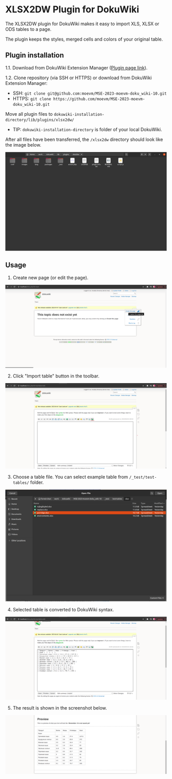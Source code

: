# XLSX2DW Plugin for DokuWiki
The XLSX2DW plugin for DokuWiki makes it easy to import XLS, XLSX or ODS tables to a page.

The plugin keeps the styles, merged cells and colors of your original table.

## Plugin installation
1.1. Download from DokuWiki Extension Manager ([Plugin page link](https://www.dokuwiki.org/plugin:xlsx2dw)).

1.2. Clone repository (via SSH or HTTPS) or download from DokuWiki Extension Manager:
- SSH: `git clone git@github.com:moevm/MSE-2023-moevm-doku_wiki-10.git`
- HTTPS: `git clone https://github.com/moevm/MSE-2023-moevm-doku_wiki-10.git`

Move all plugin files to `dokuwiki-installation-directory/lib/plugins/xlsx2dw/`
- TIP: `dokuwiki-installation-directory` is folder of your local DokuWiki.

After all files have been transferred, the `/xlsx2dw` directory should look like the image below.

![Alt text](./screenshots/plugin_directory.png?raw=true "/xlsx2dw folder")

## Usage
1. Create new page (or edit the page).

![Alt text](./screenshots/creating_page_section.png?raw=true "Create page")

2. Click "Import table" button in the toolbar.

![Alt text](./screenshots/using_button.jpg?raw=true "Import of tables")

3. Choose a table file. You can select example table from `/_test/test-tables/` folder.

![Alt text](./screenshots/selecting_tables.png?raw=true "Select a table")

4. Selected table is converted to DokuWiki syntax.

![Alt text](./screenshots/table_in_dokusyntax.png?raw=true "DokuWiki syntax")

5. The result is shown in the screenshot below.

![Alt text](./screenshots/preview_table.png?raw=true "Result")
